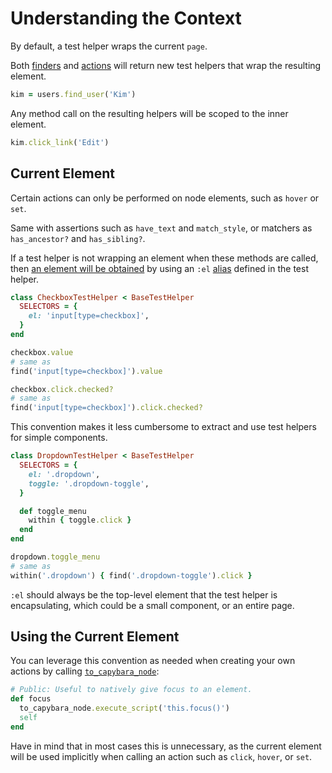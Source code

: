[actions]: /guide/essentials/actions
[alias]: /guide/essentials/aliases
[finders]: /guide/essentials/finders
[to_capybara_node]: https://github.com/ElMassimo/capybara_test_helpers/blob/master/lib/capybara_test_helpers/test_helper.rb#L56-L58

# Understanding the Context

By default, a test helper wraps the current `page`.

Both [finders] and [actions] will return new test helpers that wrap the resulting element.

```ruby
kim = users.find_user('Kim')
```

Any method call on the resulting helpers will be scoped to the inner element.

```ruby
kim.click_link('Edit')
```

## Current Element

Certain actions can only be performed on node elements, such as `hover` or `set`.

Same with assertions such as `have_text` and `match_style`, or matchers as `has_ancestor?` and `has_sibling?`.

If a test helper is not wrapping an element when these methods are called, then [an element will be obtained][to_capybara_node] by using an `:el` [alias] defined in the test helper.

```ruby
class CheckboxTestHelper < BaseTestHelper
  SELECTORS = {
    el: 'input[type=checkbox]',
  }
end

checkbox.value
# same as
find('input[type=checkbox]').value

checkbox.click.checked?
# same as
find('input[type=checkbox]').click.checked?
```

This convention makes it less cumbersome to extract and use test helpers for simple components.

```ruby
class DropdownTestHelper < BaseTestHelper
  SELECTORS = {
    el: '.dropdown',
    toggle: '.dropdown-toggle',
  }

  def toggle_menu
    within { toggle.click }
  end
end

dropdown.toggle_menu
# same as
within('.dropdown') { find('.dropdown-toggle').click }
```

`:el` should always be the top-level element that the test helper is encapsulating, which could be a small component, or an entire page.

## Using the Current Element

You can leverage this convention as needed when creating your own actions by calling [`to_capybara_node`][to_capybara_node]:

```ruby
# Public: Useful to natively give focus to an element.
def focus
  to_capybara_node.execute_script('this.focus()')
  self
end
```

Have in mind that in most cases this is unnecessary, as the current element will be used implicitly when calling an action such as `click`, `hover`, or `set`.
